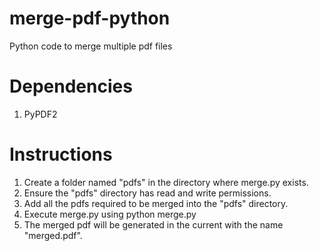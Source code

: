 # merge-pdf-python
Python code to merge multiple pdf files

# Dependencies
1. PyPDF2

# Instructions
1. Create a folder named "pdfs" in the directory where merge.py exists.
2. Ensure the "pdfs" directory has read and write permissions.
3. Add all the pdfs required to be merged into the "pdfs" directory.
4. Execute merge.py using python merge.py
5. The merged pdf will be generated in the current with the name "merged.pdf".
